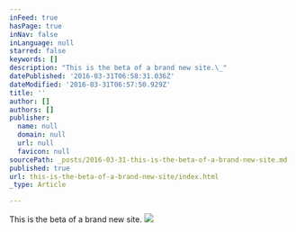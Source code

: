 ```yaml
---
inFeed: true
hasPage: true
inNav: false
inLanguage: null
starred: false
keywords: []
description: "This is the beta of a brand new site.\_"
datePublished: '2016-03-31T06:58:31.036Z'
dateModified: '2016-03-31T06:57:50.929Z'
title: ''
author: []
authors: []
publisher:
  name: null
  domain: null
  url: null
  favicon: null
sourcePath: _posts/2016-03-31-this-is-the-beta-of-a-brand-new-site.md
published: true
url: this-is-the-beta-of-a-brand-new-site/index.html
_type: Article

---
```

This is the beta of a brand new site. ![](https://the-grid-user-content.s3-us-west-2.amazonaws.com/375f52e9-4444-47a8-9126-388c05300c47.jpg)